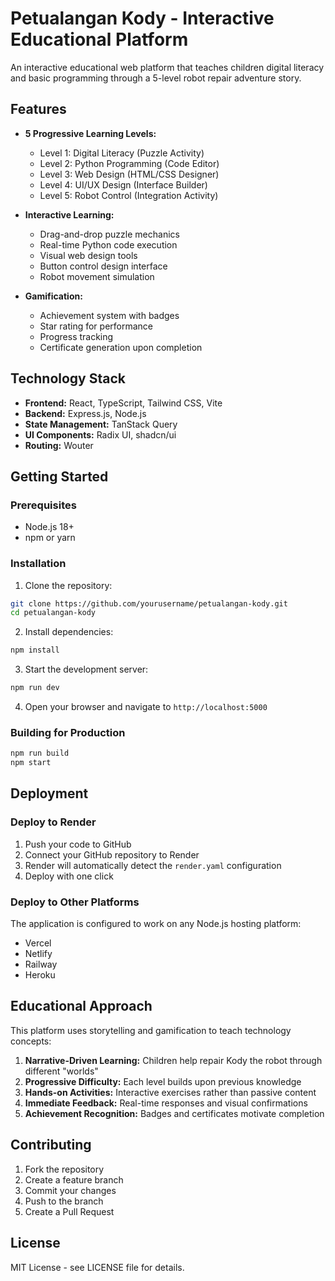 # Petualangan Kody - Interactive Educational Platform

An interactive educational web platform that teaches children digital literacy and basic programming through a 5-level robot repair adventure story.

## Features

- **5 Progressive Learning Levels:**
  - Level 1: Digital Literacy (Puzzle Activity)
  - Level 2: Python Programming (Code Editor)
  - Level 3: Web Design (HTML/CSS Designer)
  - Level 4: UI/UX Design (Interface Builder)
  - Level 5: Robot Control (Integration Activity)

- **Interactive Learning:**
  - Drag-and-drop puzzle mechanics
  - Real-time Python code execution
  - Visual web design tools
  - Button control design interface
  - Robot movement simulation

- **Gamification:**
  - Achievement system with badges
  - Star rating for performance
  - Progress tracking
  - Certificate generation upon completion

## Technology Stack

- **Frontend:** React, TypeScript, Tailwind CSS, Vite
- **Backend:** Express.js, Node.js
- **State Management:** TanStack Query
- **UI Components:** Radix UI, shadcn/ui
- **Routing:** Wouter

## Getting Started

### Prerequisites
- Node.js 18+ 
- npm or yarn

### Installation

1. Clone the repository:
```bash
git clone https://github.com/yourusername/petualangan-kody.git
cd petualangan-kody
```

2. Install dependencies:
```bash
npm install
```

3. Start the development server:
```bash
npm run dev
```

4. Open your browser and navigate to `http://localhost:5000`

### Building for Production

```bash
npm run build
npm start
```

## Deployment

### Deploy to Render

1. Push your code to GitHub
2. Connect your GitHub repository to Render
3. Render will automatically detect the `render.yaml` configuration
4. Deploy with one click

### Deploy to Other Platforms

The application is configured to work on any Node.js hosting platform:
- Vercel
- Netlify
- Railway
- Heroku

## Educational Approach

This platform uses storytelling and gamification to teach technology concepts:

1. **Narrative-Driven Learning:** Children help repair Kody the robot through different "worlds"
2. **Progressive Difficulty:** Each level builds upon previous knowledge
3. **Hands-on Activities:** Interactive exercises rather than passive content
4. **Immediate Feedback:** Real-time responses and visual confirmations
5. **Achievement Recognition:** Badges and certificates motivate completion

## Contributing

1. Fork the repository
2. Create a feature branch
3. Commit your changes
4. Push to the branch
5. Create a Pull Request

## License

MIT License - see LICENSE file for details.